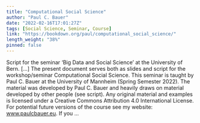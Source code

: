 ```yaml
---
title: "Computational Social Science"
author: "Paul C. Bauer"
date: "2022-02-16T17:01:27Z"
tags: [Social Science, Seminar, Course]
link: "https://bookdown.org/paul/computational_social_science/"
length_weight: "38%"
pinned: false
---
```


Script for the seminar ‘Big Data and Social Science’ at the University of Bern. [...] The present document serves both as slides and script for the workshop/seminar Computational Social Science. This seminar is taught by Paul C. Bauer at the University of Mannheim (Spring Semester 2022). The material was developed by Paul C. Bauer and heavily draws on material developed by other people (see script). Any original material and examples is licensed under a Creative Commons Attribution 4.0 International License. For potential future versions of the course see my website: www.paulcbauer.eu. If you  ...

